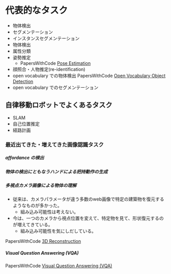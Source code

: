 # 代表的なタスク
- 物体検出
- セグメンテーション
- インスタンスセグメンテーション
- 物体検出
- 属性分類
- 姿勢推定
  - PapersWithCode [Pose Estimation](https://paperswithcode.com/task/pose-estimation)
- 顔照合・人物推定(re-identification)
- open vocabulary での物体検出
PapersWithCode [Open Vocabulary Object Detection](https://paperswithcode.com/task/open-vocabulary-object-detection)
- open vocabulary でのセグメンテーション

## 自律移動ロボットでよくあるタスク
- SLAM
- 自己位置推定
- 経路計画

### 最近出てきた・増えてきた画像認識タスク
##### affordance の検出
##### 物体の検出にともなうハンドによる把持動作の生成
##### 多視点カメラ画像による物体の理解
  - 従来は、カメラパラメータが違う多数のweb画像で特定の建築物を復元するようなものが多かった。
    - 組み込み可能性は考えない。
  - 今は、一つのカメラから視点位置を変えて、特定物を見て、形状復元するのが増えてきている。
    - 組み込み可能性を気にしだしている。

PapersWithCode [3D Reconstruction](https://paperswithcode.com/task/3d-reconstruction)

##### Visual Question Answering (VQA)
PapersWithCode [Visual Question Answering (VQA)](https://paperswithcode.com/task/visual-question-answering)

